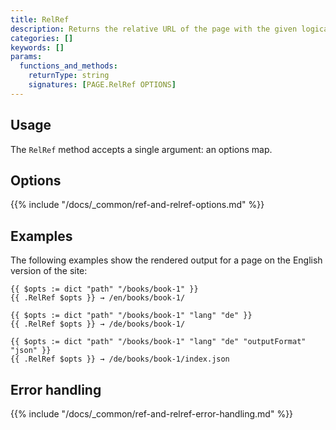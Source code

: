 ```yaml
---
title: RelRef
description: Returns the relative URL of the page with the given logical path, language, and output format.
categories: []
keywords: []
params:
  functions_and_methods:
    returnType: string
    signatures: [PAGE.RelRef OPTIONS]
---
```


## Usage

The `RelRef` method accepts a single argument: an options map.

## Options

{{% include "/docs/_common/ref-and-relref-options.md" %}}

## Examples

The following examples show the rendered output for a page on the English version of the site:

```go-html-template
{{ $opts := dict "path" "/books/book-1" }}
{{ .RelRef $opts }} → /en/books/book-1/

{{ $opts := dict "path" "/books/book-1" "lang" "de" }}
{{ .RelRef $opts }} → /de/books/book-1/

{{ $opts := dict "path" "/books/book-1" "lang" "de" "outputFormat" "json" }}
{{ .RelRef $opts }} → /de/books/book-1/index.json
```

## Error handling

{{% include "/docs/_common/ref-and-relref-error-handling.md" %}}
